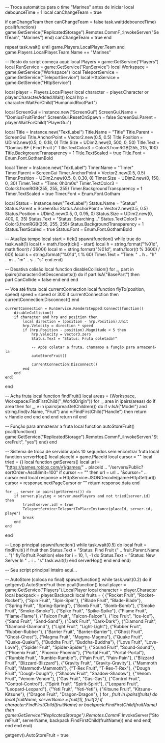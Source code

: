 -- Troca automática para o time "Marines" antes de iniciar
local debounceTime = 1
local canChangeTeam = true

if canChangeTeam then
    canChangeTeam = false
    task.wait(debounceTime)
    pcall(function()
        game:GetService("ReplicatedStorage").Remotes.CommF_:InvokeServer("SetTeam", "Marines")
    end)
    canChangeTeam = true
end

repeat task.wait() until game.Players.LocalPlayer.Team and game.Players.LocalPlayer.Team.Name == "Marines"

-- Resto do script começa aqui:
local Players = game:GetService("Players")
local RunService = game:GetService("RunService")
local Workspace = game:GetService("Workspace")
local TeleportService = game:GetService("TeleportService")
local HttpService = game:GetService("HttpService")

local player = Players.LocalPlayer
local character = player.Character or player.CharacterAdded:Wait()
local hrp = character:WaitForChild("HumanoidRootPart")

local ScreenGui = Instance.new("ScreenGui")
ScreenGui.Name = "DomiusFruitFinder"
ScreenGui.ResetOnSpawn = false
ScreenGui.Parent = player:WaitForChild("PlayerGui")

local Title = Instance.new("TextLabel")
Title.Name = "Title"
Title.Parent = ScreenGui
Title.AnchorPoint = Vector2.new(0.5, 0.5)
Title.Position = UDim2.new(0.5, 0, 0.18, 0)
Title.Size = UDim2.new(0, 500, 0, 50)
Title.Text = "Domius BF ( Find Fruit )"
Title.TextColor3 = Color3.fromRGB(255, 215, 100)
Title.BackgroundTransparency = 1
Title.TextScaled = true
Title.Font = Enum.Font.GothamBold

local Timer = Instance.new("TextLabel")
Timer.Name = "Timer"
Timer.Parent = ScreenGui
Timer.AnchorPoint = Vector2.new(0.5, 0.5)
Timer.Position = UDim2.new(0.5, 0, 0.30, 0)
Timer.Size = UDim2.new(0, 150, 0, 30)
Timer.Text = "Time: 0h0m0s"
Timer.TextColor3 = Color3.fromRGB(255, 255, 255)
Timer.BackgroundTransparency = 1
Timer.TextScaled = true
Timer.Font = Enum.Font.Gotham

local Status = Instance.new("TextLabel")
Status.Name = "Status"
Status.Parent = ScreenGui
Status.AnchorPoint = Vector2.new(0.5, 0.5)
Status.Position = UDim2.new(0.5, 0, 0.95, 0)
Status.Size = UDim2.new(0, 400, 0, 35)
Status.Text = "Status: Searching..."
Status.TextColor3 = Color3.fromRGB(255, 255, 255)
Status.BackgroundTransparency = 1
Status.TextScaled = true
Status.Font = Enum.Font.GothamBold

-- Atualiza tempo
local start = tick()
spawn(function()
    while true do
        task.wait(1)
        local t = math.floor(tick() - start)
        local h = string.format("%01d", math.floor(t / 3600))
        local m = string.format("%01d", math.floor((t % 3600) / 60))
        local s = string.format("%01d", t % 60)
        Timer.Text = "Time: " .. h .. "h" .. m .. "m" .. s .. "s"
    end
end)

-- Desativa colisão
local function disableCollision()
    for _, part in ipairs(character:GetDescendants()) do
        if part:IsA("BasePart") then
            part.CanCollide = false
        end
    end
end

-- Voa até fruta
local currentConnection
local function flyTo(position, speed)
    speed = speed or 300
    if currentConnection then currentConnection:Disconnect() end

    currentConnection = RunService.RenderStepped:Connect(function()
        disableCollision()
        if character and hrp and position then
            local direction = (position - hrp.Position).Unit
            hrp.Velocity = direction * speed
            if (hrp.Position - position).Magnitude < 5 then
                hrp.Velocity = Vector3.zero
                Status.Text = "Status: Fruta coletada!"
                
                -- Após coletar a fruta, chamamos a função para armazená-la
                autoStoreFruit()
                
                currentConnection:Disconnect()
            end
        end
    end)
end

-- Acha fruta
local function findFruit()
    local areas = {Workspace, Workspace:FindFirstChild("_WorldOrigin")}
    for _, area in ipairs(areas) do
        if area then
            for _, v in ipairs(area:GetChildren()) do
                if v:IsA("Model") and string.find(v.Name, "Fruit") and v:FindFirstChild("Handle") then
                    return v.Handle
                end
            end
        end
    end
    return nil
end

-- Função para armazenar a fruta
local function autoStoreFruit()
    pcall(function()
        game:GetService("ReplicatedStorage").Remotes.CommF_:InvokeServer("StoreFruit", "yes")
    end)
end

-- Sistema de troca de servidor após 10 segundos sem encontrar fruta
local function serverHop()
    local placeId = game.PlaceId
    local cursor = ""
    local tried = {}
    local function getServers()
        local url = "https://games.roblox.com/v1/games/" .. placeId .. "/servers/Public?sortOrder=Asc&limit=100"
        if cursor ~= "" then url = url .. "&cursor=" .. cursor end
        local response = HttpService:JSONDecode(game:HttpGet(url))
        cursor = response.nextPageCursor or ""
        return response.data
    end

    for _, server in pairs(getServers()) do
        if server.playing < server.maxPlayers and not tried[server.id] then
            tried[server.id] = true
            TeleportService:TeleportToPlaceInstance(placeId, server.id, player)
            break
        end
    end
end

-- Loop principal
spawn(function()
    while task.wait(0.5) do
        local fruit = findFruit()
        if fruit then
            Status.Text = "Status: Find Fruit (" .. fruit.Parent.Name .. ")"
            flyTo(fruit.Position)
        else
            for i = 10, 1, -1 do
                Status.Text = "Status: New Server In " .. i .. "s"
                task.wait(1)
            end
            serverHop()
        end
    end
end)

-- Seu script principal inteiro aqui...

-- AutoStore (coloca no final)
spawn(function()
    while task.wait(0.2) do
        if getgenv().AutoStoreFruit then
            pcall(function()
                local player = game:GetService("Players").LocalPlayer
                local character = player.Character
                local backpack = player.Backpack
                local fruits = {
                    {"Rocket Fruit", "Rocket-Rocket"},
                    {"Spin Fruit", "Spin-Spin"},
                    {"Blade Fruit", "Blade-Blade"},
                    {"Spring Fruit", "Spring-Spring"},
                    {"Bomb Fruit", "Bomb-Bomb"},
                    {"Smoke Fruit", "Smoke-Smoke"},
                    {"Spike Fruit", "Spike-Spike"},
                    {"Flame Fruit", "Flame-Flame"},
                    {"Falcon Fruit", "Falcon-Falcon"},
                    {"Ice Fruit", "Ice-Ice"},
                    {"Sand Fruit", "Sand-Sand"},
                    {"Dark Fruit", "Dark-Dark"},
                    {"Diamond Fruit", "Diamond-Diamond"},
                    {"Light Fruit", "Light-Light"},
                    {"Rubber Fruit", "Rubber-Rubber"},
                    {"Barrier Fruit", "Barrier-Barrier"},
                    {"Ghost Fruit", "Ghost-Ghost"},
                    {"Magma Fruit", "Magma-Magma"},
                    {"Quake Fruit", "Quake-Quake"},
                    {"Buddha Fruit", "Buddha-Buddha"},
                    {"Love Fruit", "Love-Love"},
                    {"Spider Fruit", "Spider-Spider"},
                    {"Sound Fruit", "Sound-Sound"},
                    {"Phoenix Fruit", "Phoenix-Phoenix"},
                    {"Portal Fruit", "Portal-Portal"},
                    {"Rumble Fruit", "Rumble-Rumble"},
                    {"Pain Fruit", "Pain-Pain"},
                    {"Blizzard Fruit", "Blizzard-Blizzard"},
                    {"Gravity Fruit", "Gravity-Gravity"},
                    {"Mammoth Fruit", "Mammoth-Mammoth"},
                    {"T-Rex Fruit", "T-Rex-T-Rex"},
                    {"Dough Fruit", "Dough-Dough"},
                    {"Shadow Fruit", "Shadow-Shadow"},
                    {"Venom Fruit", "Venom-Venom"},
                    {"Gas Fruit", "Gas-Gas"},
                    {"Control Fruit", "Control-Control"},
                    {"Spirit Fruit", "Spirit-Spirit"},
                    {"Leopard Fruit", "Leopard-Leopard"},
                    {"Yeti Fruit", "Yeti-Yeti"},
                    {"Kitsune Fruit", "Kitsune-Kitsune"},
                    {"Dragon Fruit", "Dragon-Dragon"},
                }
                for _, fruit in ipairs(fruits) do
                    local fruitName, serverName = fruit[1], fruit[2]
                    if character:FindFirstChild(fruitName) or backpack:FindFirstChild(fruitName) then
                        game:GetService("ReplicatedStorage").Remotes.CommF_:InvokeServer("StoreFruit", serverName, backpack:FindFirstChild(fruitName))
                    end
                end
            end)
        end
    end
end)

getgenv().AutoStoreFruit = true
